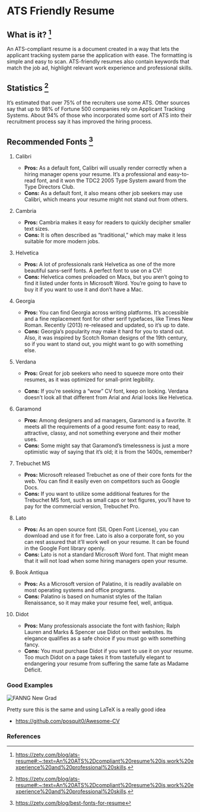 # ATS Friendly Resume

## What is it? [^1]

An ATS-compliant resume is a document created in a way that lets the applicant tracking system parse the application with ease. The formatting is simple and easy to scan. ATS-friendly resumes also contain keywords that match the job ad, highlight relevant work experience and professional skills.

## Statistics [^1]

It’s estimated that over 75% of the recruiters use some ATS. Other sources say that up to 98% of Fortune 500 companies rely on Applicant Tracking Systems. About 94% of those who incorporated some sort of ATS into their recruitment process say it has improved the hiring process.

## Recommended Fonts [^2]

1. Calibri
    - **Pros:** As a default font, Calibri will usually render correctly when a hiring manager opens your resume. It’s a professional and easy-to-read font, and it won the TDC2 2005 Type System award from the Type Directors Club.
    - **Cons:** As a default font, it also means other job seekers may use Calibri, which means your resume might not stand out from others.
2. Cambria
    - **Pros:** Cambria makes it easy for readers to quickly decipher smaller text sizes.
    - **Cons:** It is often described as “traditional,” which may make it less suitable for more modern jobs.
3. Helvetica
    - **Pros:** A lot of professionals rank Helvetica as one of the more beautiful sans-serif fonts. A perfect font to use on a CV!
    - **Cons:** Helvetica comes preloaded on Macs, but you aren’t going to find it listed under fonts in Microsoft Word. You’re going to have to buy it if you want to use it and don’t have a Mac.
4. Georgia

    - **Pros:** You can find Georgia across writing platforms. It’s accessible and a fine replacement font for other serif typefaces, like Times New Roman. Recently (2013) re-released and updated, so it’s up to date.
    - **Cons:** Georgia’s popularity may make it hard for you to stand out. Also, it was inspired by Scotch Roman designs of the 19th century, so if you want to stand out, you might want to go with something else.
5. Verdana
    - **Pros:** Great for job seekers who need to squeeze more onto their resumes, as it was optimized for small-print legibility.

    - **Cons:** If you’re seeking a “wow” CV font, keep on looking. Verdana doesn’t look all that different from Arial and Arial looks like Helvetica.
6. Garamond
    - **Pros:** Among designers and ad managers, Garamond is a favorite. It meets all the requirements of a good resume font: easy to read, attractive, classy, and not something everyone and their mother uses.
    - **Cons:** Some might say that Garamond’s timelessness is just a more optimistic way of saying that it’s old; it is from the 1400s, remember?
7. Trebuchet MS
    - **Pros:** Microsoft released Trebuchet as one of their core fonts for the web. You can find it easily even on competitors such as Google Docs.
    - **Cons:** If you want to utilize some additional features for the Trebuchet MS font, such as small caps or text figures, you’ll have to pay for the commercial version, Trebuchet Pro.
8. Lato
    - **Pros:** As an open source font (SIL Open Font License), you can download and use it for free. Lato is also a corporate font, so you can rest assured that it’ll work well on your resume. It can be found in the Google Font library openly.
    - **Cons:** Lato is not a standard Microsoft Word font. That might mean that it will not load when some hiring managers open your resume.
9. Book Antiqua
    - **Pros:** As a Microsoft version of Palatino, it is readily available on most operating systems and office programs.
    - **Cons:** Palatino is based on humanist styles of the Italian Renaissance, so it may make your resume feel, well, antiqua.
10. Didot
    - **Pros:** Many professionals associate the font with fashion; Ralph Lauren and Marks & Spencer use Didot on their websites. Its elegance qualifies as a safe choice if you must go with something fancy.
    - **Cons:** You must purchase Didot if you want to use it on your resume. Too much Didot on a page takes it from tastefully elegant to endangering your resume from suffering the same fate as Madame Déficit.

### Good Examples

![FANNG New Grad]("./images/FANNG-New-Grad.png)

Pretty sure this is the same and using LaTeX is a really good idea

- https://github.com/posquit0/Awesome-CV

### References

[^1]: https://zety.com/blog/ats-resume#:~:text=An%20ATS%2Dcompliant%20resume%20is,work%20experience%20and%20professional%20skills. 
[^2]: https://zety.com/blog/best-fonts-for-resume 
